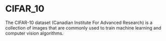 # CIFAR_10
The CIFAR-10 dataset (Canadian Institute For Advanced Research) is a collection of images that are commonly used to train machine learning and computer vision algorithms.
